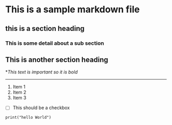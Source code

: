 # This is a sample markdown file

## this is a section heading

### This is some detail about a sub section

## This is another section heading

**This text is important so it is bold*

---

1. Item 1
2. Item 2
3. Item 3

- [ ] This should be a checkbox

`
print("hello World")
`